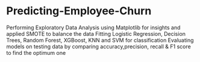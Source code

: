 # Predicting-Employee-Churn

Performing Exploratory Data Analysis using Matplotlib for insights and applied SMOTE to balance the data
Fitting Logistic Regression, Decision Trees, Random Forest, XGBoost, KNN and SVM for classification
Evaluating models on testing data by comparing accuracy,precision, recall & F1 score to find the optimum one
